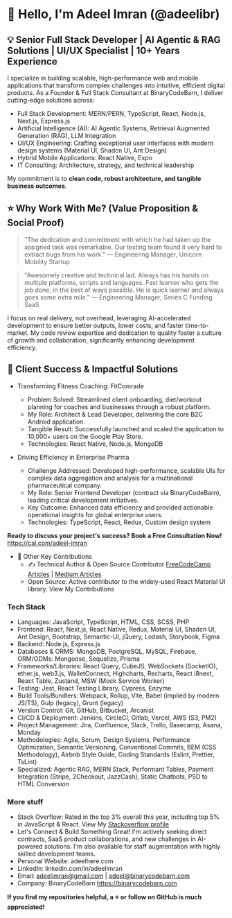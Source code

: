 # 👋 Hello, I'm Adeel Imran (@adeelibr)

## 💡 Senior Full Stack Developer | AI Agentic & RAG Solutions | UI/UX Specialist | 10+ Years Experience

I specialize in building scalable, high-performance web and mobile applications that transform complex challenges into intuitive, efficient digital products. As a Founder & Full Stack Consultant at BinaryCodeBarn, I deliver cutting-edge solutions across:

- Full Stack Development: MERN/PERN, TypeScript, React, Node.js, Next.js, Express.js
- Artificial Intelligence (AI): AI Agentic Systems, Retrieval Augmented Generation (RAG), LLM Integration
- UI/UX Engineering: Crafting exceptional user interfaces with modern design systems (Material UI, Shadcn UI, Ant Design)
- Hybrid Mobile Applications: React Native, Expo
- IT Consulting: Architecture, strategy, and technical leadership

My commitment is to **clean code, robust architecture, and tangible business outcomes**.

## ⭐ Why Work With Me? (Value Proposition & Social Proof)

> "The dedication and commitment with which he had taken up the assigned task was remarkable. Our testing team found it very hard to extract bugs from his work."
— Engineering Manager, Unicorn Mobility Startup

> "Awesomely creative and technical lad. Always has his hands on multiple platforms, scripts and languages. Fast learner who gets the job done, in the best of ways possible. He is quick learner and always goes some extra mile."
— Engineering Manager, Series C Funding SaaS

I focus on real delivery, not overhead, leveraging AI-accelerated development to ensure better outputs, lower costs, and faster time-to-market. My code review expertise and dedication to quality foster a culture of growth and collaboration, significantly enhancing development efficiency.

##  🚀 Client Success & Impactful Solutions

- Transforming Fitness Coaching: FitComrade
  - Problem Solved: Streamlined client onboarding, diet/workout planning for coaches and businesses through a robust platform.
  - My Role: Architect & Lead Developer, delivering the core B2C Android application.
  - Tangible Result: Successfully launched and scaled the application to 10,000+ users on the Google Play Store.
  - Technologies: React Native, Node.js, MongoDB

- Driving Efficiency in Enterprise Pharma
  - Challenge Addressed: Developed high-performance, scalable UIs for complex data aggregation and analysis for a multinational pharmaceutical company.
  - My Role: Senior Frontend Developer (contract via BinaryCodeBarn), leading critical development initiatives.
  - Key Outcome: Enhanced data efficiency and provided actionable operational insights for global enterprise users.
  - Technologies: TypeScript, React, Redux, Custom design system

**Ready to discuss your project's success? Book a Free Consultation Now!** https://cal.com/adeel-imran

- 🌟 Other Key Contributions
  - ✍️ Technical Author & Open Source Contributor [FreeCodeCamp Articles](https://www.google.com/search?q=https://freecodecamp.org/news/author/adeel/) | [Medium Articles](https://medium.com/@adeelimranr)
  - Open Source: Active contributor to the widely-used React Material UI library. View My Contributions

### Tech Stack
  - Languages: JavaScript, TypeScript, HTML, CSS, SCSS, PHP
  - Frontend: React, Next.js, React Native, Redux, Material UI, Shadcn UI, Ant Design, Bootstrap, Semantic-UI, jQuery, Lodash, Storybook, Figma
  - Backend: Node.js, Express.js
  - Databases & ORMS: MongoDB, PostgreSQL, MySQL, Firebase, ORM/ODMs: Mongoose, Sequelize, Prisma
  - Frameworks/Libraries: React Query, CubeJS, WebSockets (SocketIO), ether.js, web3.js, WalletConnect, Highcharts, Recharts, React i8next, React Table, Zustand, MSW (Mock Service Worker)
  - Testing: Jest, React Testing Library, Cypress, Enzyme
  - Build Tools/Bundlers: Webpack, Rollup, Vite, Babel (implied by modern JS/TS), Gulp (legacy), Grunt (legacy)
  - Version Control: Git, GitHub, Bitbucket, Arcanist
  - CI/CD & Deployment: Jenkins, CircleCI, Gitlab, Vercel, AWS (S3, PM2)
  - Project Management: Jira, Confluence, Slack, Trello, Basecamp, Asana, Monday
  - Methodologies: Agile, Scrum, Design Systems, Performance Optimization, Semantic Versioning, Conventional Commits, BEM (CSS Methodology), Airbnb Style Guide, Coding Standards (Eslint, Prettier, TsLint)
  - Specialized: Agentic RAG, MERN Stack, Performant Tables, Payment Integration (Stripe, 2Checkout, JazzCash), Static Chatbots, PSD to HTML Conversion

### More stuff
  - Stack Overflow: Rated in the top 3% overall this year, including top 5% in JavaScript & React. View My [Stackoverflow profile](https://stackoverflow.com/users/4921319/adeel-imran?tab=profile)
  - Let's Connect & Build Something Great! I'm actively seeking direct contracts, SaaS product collaborations, and new challenges in AI-powered solutions. I'm also available for staff augmentation with highly skilled development teams.
  - Personal Website: adeelhere.com
  - LinkedIn: linkedin.com/in/adeelimran
  - Email: adeelimran@gmail.com | adeel@binarycodebarn.com
  - Company: BinaryCodeBarn https://binarycodebarn.com

**If you find my repositories helpful, a ⭐ or follow on GitHub is much appreciated!**
